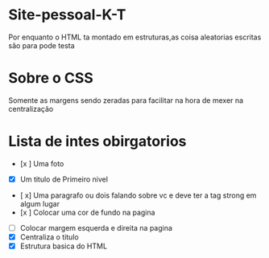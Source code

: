 # Site-pessoal-K-T
Por enquanto o HTML ta montado em estruturas,as coisa aleatorias escritas são para pode testa
# Sobre o CSS 
Somente as margens sendo zeradas para facilitar na hora de mexer na centralização
# Lista de intes obirgatorios
- [x ] Uma foto
- [x] Um titulo de  Primeiro nivel
- [ x] Uma paragrafo ou dois falando sobre vc e deve ter a tag strong em algum lugar
- [x ] Colocar uma cor de fundo na pagina
- [ ] Colocar margem esquerda e direita na pagina
- [x] Centraliza o titulo
- [x] Estrutura basica do HTML
